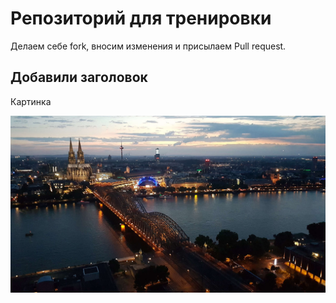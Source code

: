 # Репозиторий для тренировки

Делаем себе fork, вносим изменения и присылаем Pull request.

## Добавили заголовок

Картинка

![image](city.jpg) 
